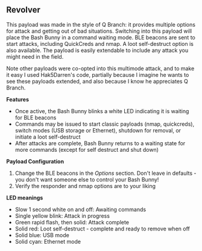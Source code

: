 ## Revolver


This payload was made in the style of Q Branch: it provides multiple options for attack and getting out of bad situations. Switching into this payload will place the Bash Bunny in a command waiting mode. BLE beacons are sent to start attacks, including QuickCreds and nmap. A loot self-destruct option is also available. The payload is easily extendable to include any attack you might need in the field.

Note other payloads were co-opted into this multimode attack, and to make it easy
I used Hak5Darren's code, partially because I imagine he wants to see these payloads
extended, and also because I know he appreciates Q Branch.

**Features**
 - Once active, the Bash Bunny blinks a white LED indicating it is waiting for BLE beacons 
 - Commands may be issued to start classic payloads (nmap, quickcreds), switch modes (USB storage or Ethernet), shutdown for removal, or initiate a loot self-destruct
 - After attacks are complete, Bash Bunny returns to a waiting state for more commands (except for self destruct and shut down)

**Payload Configuration**
1. Change the BLE beacons in the *Options* section. Don't leave in defaults - you don't want someone else to control your Bash Bunny!
2. Verify the responder and nmap options are to your liking

**LED meanings**
- Slow 1 second white on and off: Awaiting commands
- Single yellow blink: Attack in progress
- Green rapid flash, then solid: Attack complete
- Solid red: Loot self-destruct - complete and ready to remove when off
- Solid blue: USB mode
- Solid cyan: Ethernet mode
